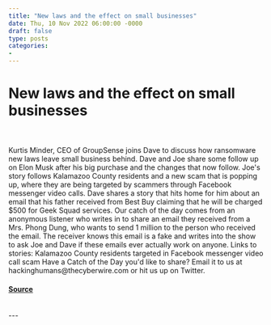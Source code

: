 ```yaml
---
title: "New laws and the effect on small businesses"
date: Thu, 10 Nov 2022 06:00:00 -0000
draft: false
type: posts
categories: 
- 
---
```

# New laws and the effect on small businesses

<br/>

<br/>
Kurtis Minder, CEO of GroupSense joins Dave to discuss how ransomware new laws leave small business behind. Dave and Joe share some follow up on Elon Musk after his big purchase and the changes that now follow. Joe's story follows Kalamazoo County residents and a new scam that is popping up, where they are being targeted by scammers through Facebook messenger video calls. Dave shares a story that hits home for him about an email that his father received from Best Buy claiming that he will be charged $500 for Geek Squad services. Our catch of the day comes from an anonymous listener who writes in to share an email they received from a Mrs. Phong Dung, who wants to send 1 million to the person who received the email. The receiver knows this email is a fake and writes into the show to ask Joe and Dave if these emails ever actually work on anyone. Links to stories: Kalamazoo County residents targeted in Facebook messenger video call scam Have a Catch of the Day you'd like to share? Email it to us at hackinghumans@thecyberwire.com or hit us up on Twitter.

#### [Source](https://thecyberwire.com/podcasts/hacking-humans/220/notes)

<br/>
---
